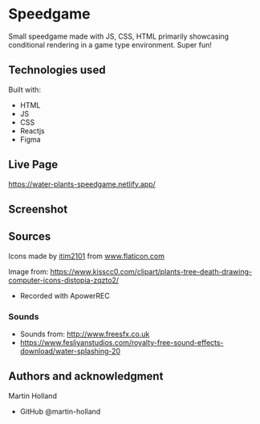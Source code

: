 # Speedgame

Small speedgame made with JS, CSS, HTML primarily showcasing conditional rendering in a game type environment. Super fun!

## Technologies used

Built with:

- HTML
- JS
- CSS
- Reactjs
- Figma

## Live Page

https://water-plants-speedgame.netlify.app/

## Screenshot

## Sources

<div>Icons made by <a href="https://www.flaticon.com/authors/itim2101" title="itim2101">itim2101</a> from <a href="https://www.flaticon.com/" title="Flaticon">www.flaticon.com</a></div>

Image from: https://www.kisscc0.com/clipart/plants-tree-death-drawing-computer-icons-distopia-zqzto2/

- Recorded with ApowerREC

### Sounds

- Sounds from: http://www.freesfx.co.uk
- https://www.fesliyanstudios.com/royalty-free-sound-effects-download/water-splashing-20

## Authors and acknowledgment

Martin Holland

- GitHub @martin-holland
